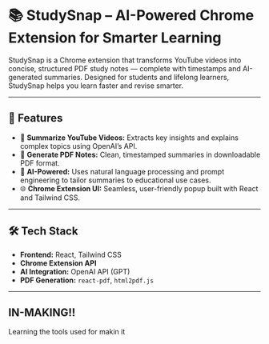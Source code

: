 # 📚 StudySnap – AI-Powered Chrome Extension for Smarter Learning

StudySnap is a Chrome extension that transforms YouTube videos into concise, structured PDF study notes — complete with timestamps and AI-generated summaries. Designed for students and lifelong learners, StudySnap helps you learn faster and revise smarter.

---

## 🚀 Features

- 🎥 **Summarize YouTube Videos:** Extracts key insights and explains complex topics using OpenAI’s API.
- 📝 **Generate PDF Notes:** Clean, timestamped summaries in downloadable PDF format.
- 🧠 **AI-Powered:** Uses natural language processing and prompt engineering to tailor summaries to educational use cases.
- 🌐 **Chrome Extension UI:** Seamless, user-friendly popup built with React and Tailwind CSS.

---

## 🛠️ Tech Stack

- **Frontend:** React, Tailwind CSS
- **Chrome Extension API**
- **AI Integration:** OpenAI API (GPT)
- **PDF Generation:** `react-pdf`, `html2pdf.js`

---

## IN-MAKING!!
Learning the tools used for makin it

